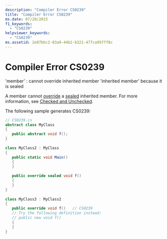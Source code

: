 ```yaml
---
description: "Compiler Error CS0239"
title: "Compiler Error CS0239"
ms.date: 07/20/2015
f1_keywords: 
  - "CS0239"
helpviewer_keywords: 
  - "CS0239"
ms.assetid: 2e07bbc2-03a9-44b2-b321-477ca95fff8c
---
```

# Compiler Error CS0239
'member' : cannot override inherited member 'inherited member' because it is sealed  
  
 A member cannot [override](../language-reference/keywords/override.md) a [sealed](../language-reference/keywords/sealed.md) inherited member. For more information, see [Checked and Unchecked](../language-reference/keywords/checked-and-unchecked.md).  
  
 The following sample generates CS0239:  
  
```csharp  
// CS0239.cs  
abstract class MyClass  
{  
   public abstract void f();  
}  
  
class MyClass2 : MyClass  
{  
   public static void Main()  
   {  
   }  
  
   public override sealed void f()  
   {  
   }  
}  
  
class MyClass3 : MyClass2  
{  
   public override void f()   // CS0239  
   // Try the following definition instead:  
   // public new void f()  
   {  
   }  
}  
```
